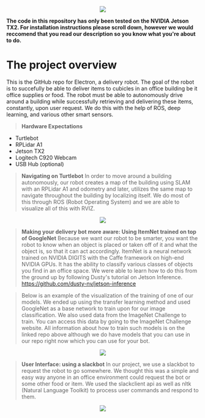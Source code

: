 <p align="center">
  <img src="https://github.com/NVIDIA-Jetson/turtlebot3/blob/master/images/electron.png">
</p>

**The code in this repository has only been tested on the NVIDIA Jetson TX2. For installation instructions please scroll down, however we would reccomend that you read our description so you know what you're about to do.**

# The project overview
This is the GitHub repo for Electron, a delivery robot. The goal of the robot is to succefully be able to deliver items to cubicles in an office building be it office supplies or food. The robot must be able to autonomously drive around a building while successfully retrieving and delivering these items, constantly, upon user request. We do this with the help of ROS, deep learning, and various other smart sensors.

> **Hardware Expectations**
  * Turtlebot
  * RPLidar A1
  * Jetson TX2
  * Logitech C920 Webcam
  * USB Hub (optional)

> **Navigating on Turtlebot**
In order to move around a building autonomously, our robot creates a map of the building using SLAM with an RPLidar A1 and odometry and later, utilizes the same map to navigate throughout the building by localizing itself. We do most of this through ROS (Robot Operating System) and we are able to visualize all of this with RVIZ.

<p align="center">
  <img src="http://i.imgur.com/cF9dbGn.png">
</p>

> **Making your delivery bot more aware: Using ItemNet trained on top of GoogleNet**
Because we want our robot to be smarter, you want the robot to know when an object is placed or taken off of it and what the object is, so that it can act accordingly. ItemNet is a neural network trained on NVIDIA DIGITS with the Caffe framework on high-end NVIDIA GPUs. It has the ability to classify various classes of objects you find in an office space. We were able to learn how to do this from the ground up by following Dusty's tutorial on Jetson Inference.
https://github.com/dusty-nv/jetson-inference 

> Below is an example of the visualization of the training of one of our models. We ended up using the transfer learning method and used GoogleNet as a base network to train upon for our image classification. We also used data from the ImageNet Challenge to train. You can access this data by going to the ImageNet Challenge website. All information about how to train such models is on the linked repo above although we do have models that you can use in our repo right now which you can use for your bot.
<p align="center">
  <img src="http://i.imgur.com/yvEDrfE.png">
</p>

> **User Interface: using a slackbot**
In our project, we use a slackbot to request the robot to go somewhere. We thought this was a simple and easy way anyone in an office environment could request the bot or some other food or item. We used the slackclient api as well as nltk (Natural Language Toolkit) to process user commands and respond to them.
<p align="center">
  <img src="http://i.imgur.com/nyPYhMP.png">
</p>
